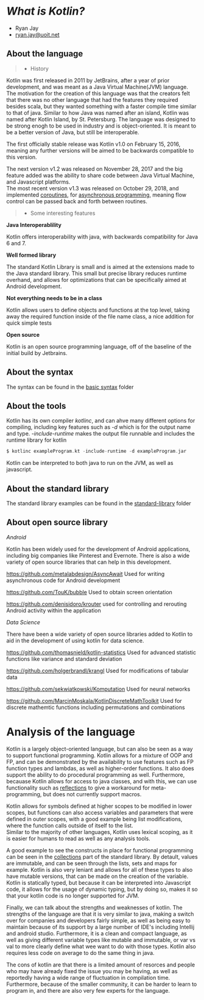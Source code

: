 # _What is Kotlin?_

- Ryan Jay
- ryan.jay@uoit.net

## About the language

> - History

Kotlin was first released in 2011 by JetBrains, after a year of prior development, and was meant as a Java Virtual Machine(JVM) language.  The motivation for the creation of this language was that the creators felt that there was no other language that had the features they required besides scala, but they wanted something with a faster compile time similar to that of java.  Similar to how Java was named after an island, Kotlin was named after Kotlin Island, by St. Petersburg. 
The language was designed to be strong enogh to be used in industry and is object-oriented.  It is meant to be a better version of Java, but still be interoperable.

The first officially stable release was Kotlin v1.0 on February 15, 2016, meaning any further versions will be aimed to be backwards compatible to this version.

The next version v1.2 was released on November 28, 2017 and the big feature added was the ability to share code between Java Virtual Machine, and Javascript platforms.  
The most recent version v1.3 was released on October 29, 2018, and implemented [coroutines](https://en.wikipedia.org/wiki/Coroutine), for [asynchronous programming](https://visualstudiomagazine.com/articles/2011/03/24/wccsp_asynchronous-programming.aspx), meaning flow control can be passed back and forth between routines.


> - Some interesting features

**Java Interoperablility**

Kotlin offers interoperability with java, with backwards compatibility for Java 6 and 7.  

**Well formed library**

The standard Kotlin Library is small and is aimed at the extensions made to the Java standard library.  This small but precise library reduces runtime overhand, and allows for optimizations that can be specifically aimed at Android development.

**Not everything needs to be in a class**

Kotlin allows users to define objects and functions at the top level, taking away the required function inside of the file name class, a nice addition for quick simple tests

**Open source**

Kotlin is an open source programming language, off of the baseline of the initial build by Jetbrains.

## About the syntax

The syntax can be found in the [basic syntax](https://github.com/rjay0112/csci3055u-project-template/tree/master/basic-syntax) folder

## About the tools

Kotlin has its own compiler *kotlinc*, and can ahve many different options for compiling, including key features such as *-d* which is for the output name and type.  *-include-runtime* makes the output file runnable and includes the runtime library for kotlin

```kotlin
$ kotlinc exampleProgram.kt -include-runtime -d exampleProgram.jar
```

Kotlin can be interpreted to both java to run on the JVM, as well as javascript.

## About the standard library

The standard library examples can be found in the [standard-library](https://github.com/rjay0112/csci3055u-project-template/tree/master/standard-library) folder

## About open source library

*Android*

Kotlin has been widely used for the development of Android applications, including big companies like Pinterest and Evernote.  There is also a wide variety of open source libraries that can help in this development.

https://github.com/metalabdesign/AsyncAwait  Used for writing asynchronous code for Android development

https://github.com/TouK/bubble  Used to obtain screen orientation

https://github.com/denisidoro/krouter  used for controlling and rerouting Android activity within the application

*Data Science*

There have been a wide variety of open source libraries added to Kotlin to aid in the development of using kotlin for data science.

https://github.com/thomasnield/kotlin-statistics Used for advanced statistic functions like variance and standard deviation

https://github.com/holgerbrandl/krangl Used for modifications of tabular data

https://github.com/sekwiatkowski/Komputation Used for neural networks

https://github.com/MarcinMoskala/KotlinDiscreteMathToolkit Used for discrete mathemtic functions including permutations and combinations

# Analysis of the language

Kotlin is a largely object-oriented language, but can also be seen as a way to support functional programming.  Kotlin allows for a mixture of OOP and FP, and can be demonstrated by the availability to use features such as FP function types and lambdas, as well as higher-order functions.  It also does support the ability to do procedural programming as well.
Furthermore, becauase Kotlin allows for access to java classes, and with this, we can use functionality such as [reflections](https://kotlinlang.org/docs/reference/reflection.html) to give a workaround for meta-programming, but does not currently support macros.

Kotlin allows for symbols defined at higher scopes to be modified in lower scopes, but functions can also access variables and parameters that were defined in outer scopes, with a good example being list modifications, where the function calls outside of itself to the list.  
Similar to the majority of other languages, Kotlin uses lexical scoping, as it is easier for humans to read as well as any analysis tools.

A good example to see the constructs in place for functional programming can be seen in the [collections](https://kotlinlang.org/api/latest/jvm/stdlib/kotlin.collections/index.html) part of the standard library.  By detault, values are immutable, and can be seen through the lists, sets and maps for example.  Kotlin is also very leniant and allows for all of these types to also have mutable versions, that can be made on the creation of the variable.
Kotlin is statically typed, but because it can be interpreted into Javascript code, it allows for the usage of dynamic typing, but by doing so, makes it so that your kotlin code is no longer supported for JVM.

Finally, we can talk about the strengths and weaknesses of kotlin.
The strengths of the language are that it is very similar to java, making a switch over for companies and developers fairly simple, as well as being easy to maintain because of its support by a large number of IDE's including Intellij and android studio.  Furthermore, it is a clean and compact language, as well as giving different variable types like mutable and immutable, or var vs val to more clearly define what wee want to do with those types.  Kotlin also requires less code on average to do the same thing in java.

The cons of kotlin are that there is a limited amount of resorces and people who may have already fixed the issue you may be having, as well as reportedly having a wide range of fluctuation in compilation time.  Furthermore, because of the smaller community, it can be harder to learn to program in, and there are also very few experts for the language.
